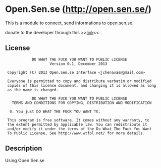 # Open.Sen.se (http://open.sen.se/) 

This is a module to connect, send informations to open.sen.se.

donate to the developer through this >>[link][1]<<

## License

```
            DO WHAT THE FUCK YOU WANT TO PUBLIC LICENSE
                    Version 0.1, December 2013

 Copyright (C) 2013 Open.Sen.se Interface <jchenavas@gmail.com>

 Everyone is permitted to copy and distribute verbatim or modified
 copies of this license document, and changing it is allowed as long
 as the name is changed.

            DO WHAT THE FUCK YOU WANT TO PUBLIC LICENSE
   TERMS AND CONDITIONS FOR COPYING, DISTRIBUTION AND MODIFICATION

  0. You just DO WHAT THE FUCK YOU WANT TO.
```

```
 This program is free software. It comes without any warranty, to
 the extent permitted by applicable law. You can redistribute it
 and/or modify it under the terms of the Do What The Fuck You Want
 To Public License, See http://www.wtfpl.net/ for more details.
```


## Description

Using Open.Sen.se

[1]: http://goo.gl/S6Nf4s